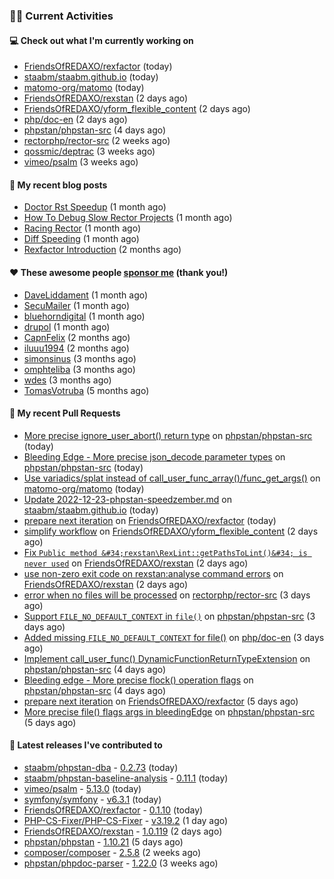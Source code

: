 ### 👨‍💻 Current Activities


#### 💻 Check out what I'm currently working on

- [FriendsOfREDAXO/rexfactor](https://github.com/FriendsOfREDAXO/rexfactor) (today)
- [staabm/staabm.github.io](https://github.com/staabm/staabm.github.io) (today)
- [matomo-org/matomo](https://github.com/matomo-org/matomo) (today)
- [FriendsOfREDAXO/rexstan](https://github.com/FriendsOfREDAXO/rexstan) (2 days ago)
- [FriendsOfREDAXO/yform_flexible_content](https://github.com/FriendsOfREDAXO/yform_flexible_content) (2 days ago)
- [php/doc-en](https://github.com/php/doc-en) (2 days ago)
- [phpstan/phpstan-src](https://github.com/phpstan/phpstan-src) (4 days ago)
- [rectorphp/rector-src](https://github.com/rectorphp/rector-src) (2 weeks ago)
- [qossmic/deptrac](https://github.com/qossmic/deptrac) (3 weeks ago)
- [vimeo/psalm](https://github.com/vimeo/psalm) (3 weeks ago)


#### 📜 My recent blog posts

- [Doctor Rst Speedup](https://staabm.github.io/2023/05/18/doctor-rst-speedup.html) (1 month ago)
- [How To Debug Slow Rector Projects](https://staabm.github.io/2023/05/10/how-to-debug-slow-rector-projects.html) (1 month ago)
- [Racing Rector](https://staabm.github.io/2023/05/06/racing-rector.html) (1 month ago)
- [Diff Speeding](https://staabm.github.io/2023/05/01/diff-speeding.html) (1 month ago)
- [Rexfactor Introduction](https://staabm.github.io/2023/04/09/rexfactor-introduction.html) (2 months ago)


#### ❤️ These awesome people [sponsor me](https://github.com/sponsors/staabm) (thank you!)

- [DaveLiddament](https://github.com/DaveLiddament) (1 month ago)
- [SecuMailer](https://github.com/SecuMailer) (1 month ago)
- [bluehorndigital](https://github.com/bluehorndigital) (1 month ago)
- [drupol](https://github.com/drupol) (1 month ago)
- [CapnFelix](https://github.com/CapnFelix) (2 months ago)
- [iluuu1994](https://github.com/iluuu1994) (2 months ago)
- [simonsinus](https://github.com/simonsinus) (3 months ago)
- [omphteliba](https://github.com/omphteliba) (3 months ago)
- [wdes](https://github.com/wdes) (3 months ago)
- [TomasVotruba](https://github.com/TomasVotruba) (5 months ago)


#### 🔨 My recent Pull Requests

- [More precise ignore_user_abort() return type](https://github.com/phpstan/phpstan-src/pull/2489) on [phpstan/phpstan-src](https://github.com/phpstan/phpstan-src) (today)
- [Bleeding Edge - More precise json_decode parameter types](https://github.com/phpstan/phpstan-src/pull/2488) on [phpstan/phpstan-src](https://github.com/phpstan/phpstan-src) (today)
- [Use variadics/splat instead of call_user_func_array()/func_get_args()](https://github.com/matomo-org/matomo/pull/20934) on [matomo-org/matomo](https://github.com/matomo-org/matomo) (today)
- [Update 2022-12-23-phpstan-speedzember.md](https://github.com/staabm/staabm.github.io/pull/86) on [staabm/staabm.github.io](https://github.com/staabm/staabm.github.io) (today)
- [prepare next iteration](https://github.com/FriendsOfREDAXO/rexfactor/pull/94) on [FriendsOfREDAXO/rexfactor](https://github.com/FriendsOfREDAXO/rexfactor) (today)
- [simplify workflow](https://github.com/FriendsOfREDAXO/yform_flexible_content/pull/8) on [FriendsOfREDAXO/yform_flexible_content](https://github.com/FriendsOfREDAXO/yform_flexible_content) (2 days ago)
- [Fix `Public method &#34;rexstan\RexLint::getPathsToLint()&#34; is never used`](https://github.com/FriendsOfREDAXO/rexstan/pull/525) on [FriendsOfREDAXO/rexstan](https://github.com/FriendsOfREDAXO/rexstan) (2 days ago)
- [use non-zero exit code on rexstan:analyse command errors](https://github.com/FriendsOfREDAXO/rexstan/pull/524) on [FriendsOfREDAXO/rexstan](https://github.com/FriendsOfREDAXO/rexstan) (2 days ago)
- [error when no files will be processed](https://github.com/rectorphp/rector-src/pull/4326) on [rectorphp/rector-src](https://github.com/rectorphp/rector-src) (3 days ago)
- [Support `FILE_NO_DEFAULT_CONTEXT` in `file()`](https://github.com/phpstan/phpstan-src/pull/2482) on [phpstan/phpstan-src](https://github.com/phpstan/phpstan-src) (3 days ago)
- [Added missing `FILE_NO_DEFAULT_CONTEXT` for file()](https://github.com/php/doc-en/pull/2540) on [php/doc-en](https://github.com/php/doc-en) (3 days ago)
- [Implement call_user_func() DynamicFunctionReturnTypeExtension](https://github.com/phpstan/phpstan-src/pull/2479) on [phpstan/phpstan-src](https://github.com/phpstan/phpstan-src) (4 days ago)
- [Bleeding edge - More precise flock() operation flags](https://github.com/phpstan/phpstan-src/pull/2477) on [phpstan/phpstan-src](https://github.com/phpstan/phpstan-src) (4 days ago)
- [prepare next iteration](https://github.com/FriendsOfREDAXO/rexfactor/pull/92) on [FriendsOfREDAXO/rexfactor](https://github.com/FriendsOfREDAXO/rexfactor) (5 days ago)
- [More precise file() flags args in bleedingEdge](https://github.com/phpstan/phpstan-src/pull/2476) on [phpstan/phpstan-src](https://github.com/phpstan/phpstan-src) (5 days ago)


#### 🔭 Latest releases I've contributed to

- [staabm/phpstan-dba](https://github.com/staabm/phpstan-dba) - [0.2.73](https://github.com/staabm/phpstan-dba/releases/tag/0.2.73) (today)
- [staabm/phpstan-baseline-analysis](https://github.com/staabm/phpstan-baseline-analysis) - [0.11.1](https://github.com/staabm/phpstan-baseline-analysis/releases/tag/0.11.1) (today)
- [vimeo/psalm](https://github.com/vimeo/psalm) - [5.13.0](https://github.com/vimeo/psalm/releases/tag/5.13.0) (today)
- [symfony/symfony](https://github.com/symfony/symfony) - [v6.3.1](https://github.com/symfony/symfony/releases/tag/v6.3.1) (today)
- [FriendsOfREDAXO/rexfactor](https://github.com/FriendsOfREDAXO/rexfactor) - [0.1.10](https://github.com/FriendsOfREDAXO/rexfactor/releases/tag/0.1.10) (today)
- [PHP-CS-Fixer/PHP-CS-Fixer](https://github.com/PHP-CS-Fixer/PHP-CS-Fixer) - [v3.19.2](https://github.com/PHP-CS-Fixer/PHP-CS-Fixer/releases/tag/v3.19.2) (1 day ago)
- [FriendsOfREDAXO/rexstan](https://github.com/FriendsOfREDAXO/rexstan) - [1.0.119](https://github.com/FriendsOfREDAXO/rexstan/releases/tag/1.0.119) (2 days ago)
- [phpstan/phpstan](https://github.com/phpstan/phpstan) - [1.10.21](https://github.com/phpstan/phpstan/releases/tag/1.10.21) (5 days ago)
- [composer/composer](https://github.com/composer/composer) - [2.5.8](https://github.com/composer/composer/releases/tag/2.5.8) (2 weeks ago)
- [phpstan/phpdoc-parser](https://github.com/phpstan/phpdoc-parser) - [1.22.0](https://github.com/phpstan/phpdoc-parser/releases/tag/1.22.0) (3 weeks ago)
